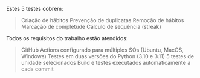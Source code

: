 Estes 5 testes cobrem:

> Criação de hábitos
> Prevenção de duplicatas
> Remoção de hábitos
> Marcação de completude
> Cálculo de sequência (streak)

Todos os requisitos do trabalho estão atendidos:

> GitHub Actions configurado para múltiplos SOs (Ubuntu, MacOS, Windows)
> Testes em duas versões do Python (3.10 e 3.11)
> 5 testes de unidade selecionados
> Build e testes executados automaticamente a cada commit